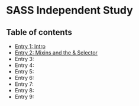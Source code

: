 # SASS Independent Study

## Table of contents

+ [Entry 1: Intro](entries/entry1.md)
+ [Entry 2: Mixins and the & Selector](entries/entry2.md)
+ Entry 3: 
+ Entry 4: 
+ Entry 5: 
+ Entry 6: 
+ Entry 7: 
+ Entry 8: 
+ Entry 9: 